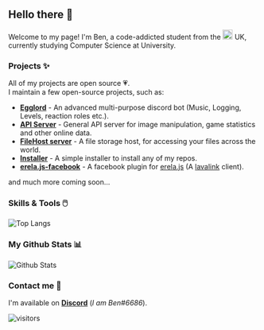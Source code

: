 ## Hello there 👋

Welcome to my page! I'm Ben, a code-addicted student from the <img src="https://upload.wikimedia.org/wikipedia/commons/8/83/Flag_of_the_United_Kingdom_%283-5%29.svg" width=20/> UK, currently studying Computer Science at University.


### Projects ✨

All of my projects are open source 💗.  
I maintain a few open-source projects, such as:

* **[Egglord](https://github.com/Spiderjockey02/Discord-Bot)** - An advanced multi-purpose discord bot (Music, Logging, Levels, reaction roles etc.).
* **[API Server](https://github.com/Egglord-Discord-Bot/API-server)** - General API server  for image manipulation, game statistics and other online data.
* **[FileHost server](https://github.com/Spiderjockey02/filehost-server)** - A file storage host, for accessing your files across the world.
* **[Installer](https://github.com/Spiderjockey02/installer)** - A simple installer to install any of my repos.
* **[erela.js-facebook](https://github.com/Spiderjockey02/erela.js-facebook)** - A facebook plugin for [erela.js](https://github.com/MenuDocs/erela.js) (A [lavalink](https://github.com/freyacodes/Lavalink) client).



and much more coming soon...

### Skills & Tools 🖱️
![Top Langs](https://github-readme-stats.vercel.app/api/top-langs/?username=Spiderjockey02&hide=TeX&layout=compact)

### My Github Stats 📊
![Github Stats](https://github-readme-stats.vercel.app/api?username=Spiderjockey02&count_private=true&show_icons=true&include_all_commits=true)

### Contact me 🤝
I'm available on **[Discord](https://discord.gg/8g6zUQu)** (_I am Ben#6686_).

![visitors](https://visitor-badge.laobi.icu/badge?page_id=Spiderjockey02.Spiderjockey02)
